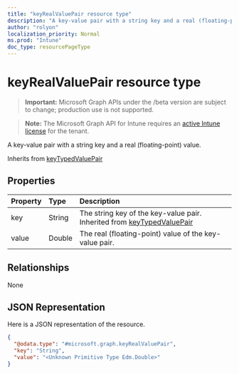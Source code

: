 ```yaml
---
title: "keyRealValuePair resource type"
description: "A key-value pair with a string key and a real (floating-point) value."
author: "rolyon"
localization_priority: Normal
ms.prod: "Intune"
doc_type: resourcePageType
---
```


# keyRealValuePair resource type

> **Important:** Microsoft Graph APIs under the /beta version are subject to change; production use is not supported.

> **Note:** The Microsoft Graph API for Intune requires an [active Intune license](https://go.microsoft.com/fwlink/?linkid=839381) for the tenant.

A key-value pair with a string key and a real (floating-point) value.


Inherits from [keyTypedValuePair](../resources/intune-deviceconfig-keytypedvaluepair.md)

## Properties
|Property|Type|Description|
|:---|:---|:---|
|key|String|The string key of the key-value pair. Inherited from [keyTypedValuePair](../resources/intune-deviceconfig-keytypedvaluepair.md)|
|value|Double|The real (floating-point) value of the key-value pair.|

## Relationships
None

## JSON Representation
Here is a JSON representation of the resource.
<!-- {
  "blockType": "resource",
  "@odata.type": "microsoft.graph.keyRealValuePair"
}
-->
``` json
{
  "@odata.type": "#microsoft.graph.keyRealValuePair",
  "key": "String",
  "value": "<Unknown Primitive Type Edm.Double>"
}
```



